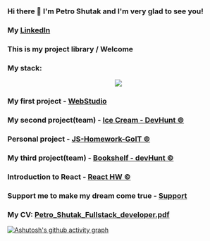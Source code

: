 ### Hi there 👋 I'm Petro Shutak and I'm very glad to see you!
### My <a href="https://www.linkedin.com/in/petroshutak/">LinkedIn</a>
### This is my project library / Welcome
### My stack:
<p align="center">
  <a href="https://skillicons.dev" target="_blank">
    <img src="https://skillicons.dev/icons?i=html,css,sass,js,react,git,github,vscode,vite,webpack" />
  </a>
</p>


### My first project - <a href="https://petroshutak.github.io/goit-markup-hw-07/" target="_blank">WebStudio</a>
### My second project(team) - <a href="https://petekostrytsya.github.io/DevHunt/" target="_blank">Ice Cream - DevHunt ©</a>
### Personal project - <a href="https://petroshutak.github.io/JS-Homework-GoIT/" target="_blank">JS-Homework-GoIT ©</a>
### My third project(team) - <a href="https://petroshutak.github.io/devHunt-team-project-js/" target="_blank">Bookshelf - devHunt ©</a>

### Introduction to React - <a href="https://petroshutak.github.io/react-hook-project/" target="_blank">React HW ©</a>

### Support me to make my dream come true - <a href="https://send.monobank.ua/jar/4vdPfcUt41" target="_blank">Support</a>
### My CV:      [Petro_Shutak_Fullstack_developer.pdf](https://github.com/PetroShutak/PetroShutak/files/11728501/Petro_Shutak_Fullstack_developer.pdf)

[![Ashutosh's github activity graph](https://github-readme-activity-graph.vercel.app/graph?username=PetroShutak&bg_color=000000&color=ffffff&line=2eb830&point=05ff22&area=true&hide_border=true)](https://github.com/ashutosh00710/github-readme-activity-graph)
<!--
**PetroShutak/PetroShutak** is a ✨ _special_ ✨ repository because its `README.md` (this file) appears on your GitHub profile.


Here are some ideas to get you started:

- 🔭 I’m currently working on ...
- 🌱 I’m currently learning ...
- 👯 I’m looking to collaborate on ...
- 🤔 I’m looking for help with ...
- 💬 Ask me about ...
- 📫 How to reach me: ...
- 😄 Pronouns: ...
- ⚡ Fun fact: ...
-->
